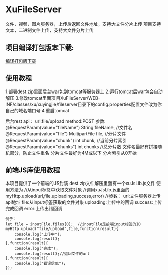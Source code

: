 # XuFileServer
文件，视频，图片服务器，上传后返回文件地址，支持大文件分片上传
项目支持文本，二进制文件上传，支持大文件分片上传

## 项目编译打包版本下载:
[编译打包版下载](https://github.com/xu0ying0jie/XuFileServer/blob/master/dest/20170210/dest.zip)

## 使用教程
1.部署dest.zip里面后台war包到tomcat等服务器上
2.运行tomcat后war包会自动解压
3.修改tomcat里面项目XuFileServer/WEB-INF/classes/xu/xuyingjie/fileserver目录下的config.properties配置文件改为你自己的域名端口号
4.重启tomcat

后台rest api：
	url:file/upload
	method:POST
	参数:
		@RequestParam(value="fileName") String fileName, //文件名
		@RequestParam(value="file") MultipartFile file,	//分片文件
		@RequestParam(value="chunk") int chunk,	//当前分片索引
		@RequestParam(value="chunks") int chunks	//总分片数
	文件名最好有拼接随机部分，防止文件重名
	分片文件最好为4M或以下
	分片索引从0开始
	
## 前端JS库使用教程
本项目提供了一个前端的JS封装
dest.zip文件解压里面有一个xuJsLib.js文件
使用方法为
	//从input标签中获取文件对象
	//调用xuJsLib.js里面的myHttp.upload(url,file,uploading,success,error)
	//参数：
		url:文件服务器上传api地址
		file:从input标签获取的文件对象
		uploading:上传中的回调
		success:上传完成回调
		error:上传出错回调
	
	例子：	
	let file = inputFile.files[0];	//inputFile是前端input标签的ID
	myHttp.upload("file/upload",file,function(result){
		console.log("上传中");
		console.log(result);
	},function(result){
		console.log("完成");
		console.log(result);//返回文件的url
	},function(result){
		console.log("错误信息");
	});